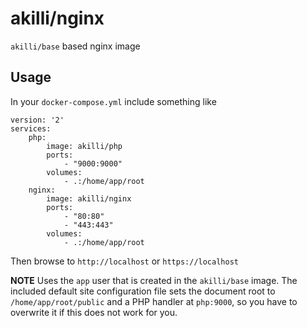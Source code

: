 # akilli/nginx

`akilli/base` based nginx image

## Usage

In your `docker-compose.yml` include something like

    version: '2'
    services:
        php:
            image: akilli/php
            ports:
                - "9000:9000"
            volumes:
                - .:/home/app/root
        nginx:
            image: akilli/nginx
            ports:
                - "80:80"
                - "443:443"
            volumes:
                - .:/home/app/root

Then browse to `http://localhost` or `https://localhost`

**NOTE**
Uses the `app` user that is created in the `akilli/base` image. The included default site 
configuration file sets the document root to `/home/app/root/public` and a PHP handler at `php:9000`, so you have to 
overwrite it if this does not work for you. 
